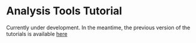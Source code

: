 # Analysis Tools Tutorial

Currently under development. In the meantime, the previous version of the tutorials is available [here](v5/README.md)
